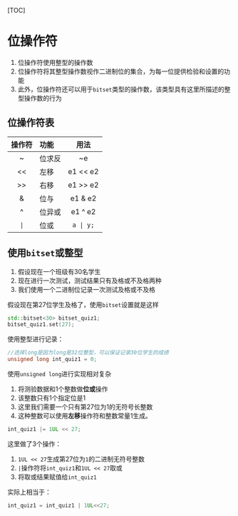 [TOC]

# 位操作符

1. 位操作符使用整型的操作数
2. 位操作符将其整型操作数视作二进制位的集合，为每一位提供检验和设置的功能
3. 此外，位操作符还可以用于`bitset`类型的操作数，该类型具有这里所描述的整型操作数的行为

## 位操作符表

|         操作符         | 功能  |            用法            |
|:-------------------:|:----|:------------------------:|
|          ~          | 位求反 |            ~e            |
|         <<          | 左移  |         e1 << e2         |
|         >>          | 右移  |         e1 >> e2         |
|          &          | 位与  |         e1 & e2          |
|          ^          | 位异或 |         e1 ^ e2          |
| <code>&#124;</code> | 位或  | <code>a &#124; y;</code> |

## 使用`bitset`或整型
1. 假设现在一个班级有30名学生
2. 现在进行一次测试，测试结果只有及格或不及格两种
3. 我们使用一个二进制位记录一次测试及格或不及格

假设现在第27位学生及格了，使用`bitset`设置就是这样
```c++
std::bitset<30> bitset_quiz1;
bitset_quiz1.set(27);
```

使用整型进行记录：
```c++
//选择long是因为long是32位整型，可以保证记录30位学生的成绩
unsigned long int_quiz1 = 0;
```

使用`unsigned long`进行实现相对复杂
1. 将测验数据和1个整数做**位或**操作
2. 该整数只有1个指定位是1
3. 这里我们需要一个只有第27位为1的无符号长整数
4. 这种整数可以使用**左移**操作符和整数常量1生成。
```c++
int_quiz1 |= 1UL << 27;
```
这里做了3个操作：
1. `1UL << 27`生成第27位为`1`的二进制无符号整数
2. `|`操作符将`int_quiz1`和`1UL << 27`取或
3. 将取或结果赋值给`int_quiz1`

实际上相当于：
```c++
int_quiz1 = int_quiz1 | 1UL<<27;
```


